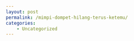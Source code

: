 ```yaml
---
layout: post
permalink: /mimpi-dompet-hilang-terus-ketemu/
categories:
    - Uncategorized
---
```


